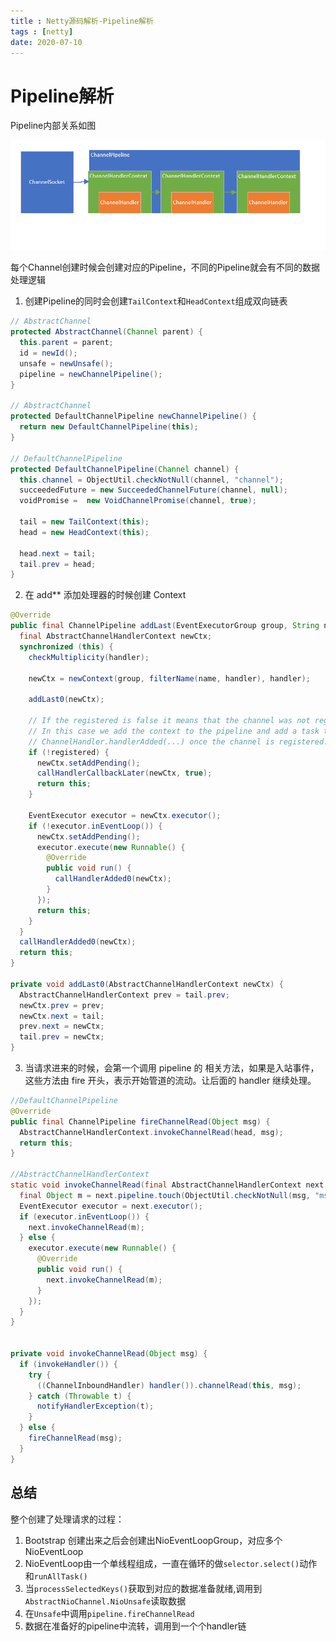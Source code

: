 ```yaml
---
title : Netty源码解析-Pipeline解析
tags : [netty]
date: 2020-07-10
---
```


# Pipeline解析

Pipeline内部关系如图

![img](../../images/1240.png)

每个Channel创建时候会创建对应的Pipeline，不同的Pipeline就会有不同的数据处理逻辑

1. 创建Pipeline的同时会创建``TailContext``和``HeadContext``组成双向链表

```java
// AbstractChannel
protected AbstractChannel(Channel parent) {
  this.parent = parent;
  id = newId();
  unsafe = newUnsafe();
  pipeline = newChannelPipeline();
}

// AbstractChannel
protected DefaultChannelPipeline newChannelPipeline() {
  return new DefaultChannelPipeline(this);
}

// DefaultChannelPipeline
protected DefaultChannelPipeline(Channel channel) {
  this.channel = ObjectUtil.checkNotNull(channel, "channel");
  succeededFuture = new SucceededChannelFuture(channel, null);
  voidPromise =  new VoidChannelPromise(channel, true);

  tail = new TailContext(this);
  head = new HeadContext(this);

  head.next = tail;
  tail.prev = head;
}
```

2. 在 add\** 添加处理器的时候创建 Context

```java
@Override
public final ChannelPipeline addLast(EventExecutorGroup group, String name, ChannelHandler handler) {
  final AbstractChannelHandlerContext newCtx;
  synchronized (this) {
    checkMultiplicity(handler);

    newCtx = newContext(group, filterName(name, handler), handler);

    addLast0(newCtx);

    // If the registered is false it means that the channel was not registered on an eventloop yet.
    // In this case we add the context to the pipeline and add a task that will call
    // ChannelHandler.handlerAdded(...) once the channel is registered.
    if (!registered) {
      newCtx.setAddPending();
      callHandlerCallbackLater(newCtx, true);
      return this;
    }

    EventExecutor executor = newCtx.executor();
    if (!executor.inEventLoop()) {
      newCtx.setAddPending();
      executor.execute(new Runnable() {
        @Override
        public void run() {
          callHandlerAdded0(newCtx);
        }
      });
      return this;
    }
  }
  callHandlerAdded0(newCtx);
  return this;
}

private void addLast0(AbstractChannelHandlerContext newCtx) {
  AbstractChannelHandlerContext prev = tail.prev;
  newCtx.prev = prev;
  newCtx.next = tail;
  prev.next = newCtx;
  tail.prev = newCtx;
}	
```

3. 当请求进来的时候，会第一个调用 pipeline 的 相关方法，如果是入站事件，这些方法由 fire 开头，表示开始管道的流动。让后面的 handler 继续处理。

```java
//DefaultChannelPipeline
@Override
public final ChannelPipeline fireChannelRead(Object msg) {
  AbstractChannelHandlerContext.invokeChannelRead(head, msg);
  return this;
}

//AbstractChannelHandlerContext
static void invokeChannelRead(final AbstractChannelHandlerContext next, Object msg) {
  final Object m = next.pipeline.touch(ObjectUtil.checkNotNull(msg, "msg"), next);
  EventExecutor executor = next.executor();
  if (executor.inEventLoop()) {
    next.invokeChannelRead(m);
  } else {
    executor.execute(new Runnable() {
      @Override
      public void run() {
        next.invokeChannelRead(m);
      }
    });
  }
}


private void invokeChannelRead(Object msg) {
  if (invokeHandler()) {
    try {
      ((ChannelInboundHandler) handler()).channelRead(this, msg);
    } catch (Throwable t) {
      notifyHandlerException(t);
    }
  } else {
    fireChannelRead(msg);
  }
}
```



## 总结

整个创建了处理请求的过程：

1. Bootstrap 创建出来之后会创建出NioEventLoopGroup，对应多个NioEventLoop
2. NioEventLoop由一个单线程组成，一直在循环的做``selector.select()``动作和``runAllTask()``
3. 当``processSelectedKeys()``获取到对应的数据准备就绪,调用到``AbstractNioChannel.NioUnsafe``读取数据
4. 在``Unsafe``中调用``pipeline.fireChannelRead``
5. 数据在准备好的pipeline中流转，调用到一个个handler链


